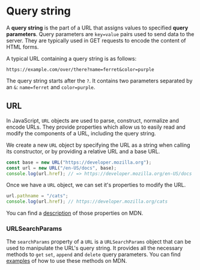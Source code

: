 # Query string

A **query string** is the part of a URL that assigns values to specified
**query parameters**. Query parameters are `key=value` pairs used to
send data to the server. They are typically used in GET requests to
encode the content of HTML forms.

A typical URL containing a query string is as follows:

```
https://example.com/over/there?name=ferret&color=purple
```

The query string starts after the `?`. It contains two parameters
separated by an `&`: `name=ferret` and `color=purple`.

## URL

In JavaScript, `URL` objects are used to parse, construct, normalize and
encode URLs. They provide properties which allow us to easily read and
modify the components of a URL, including the query string.

We create a new `URL` object by specifying the URL as a string when
calling its constructor, or by providing a relative URL and a base URL.

```ts
const base = new URL("https://developer.mozilla.org");
const url = new URL("/en-US/docs", base);
console.log(url.href); // => https://developer.mozilla.org/en-US/docs
```

Once we have a `URL` object, we can set it's properties to modify the
URL.

```ts
url.pathname = "/cats";
console.log(url.href); // https://developer.mozilla.org/cats
```

You can find a [description][URL] of those properties on MDN.

[URL]: https://developer.mozilla.org/en-US/docs/Web/API/URL#instance_properties

### URLSearchParams

The `searchParams` property of a `URL` is a `URLSearchParams` object
that can be used to manipulate the URL's query string. It provides all
the necessary methods to `get` `set`, `append` and `delete` query
parameters. You can find [examples][URLSearchParams] of how to use these
methods on MDN.

[URLSearchParams]: https://developer.mozilla.org/en-US/docs/Web/API/URLSearchParams#using_urlsearchparams
